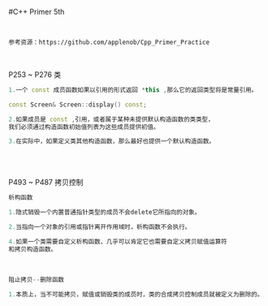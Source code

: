 #C++ Primer 5th 

<br>

```bash
参考资源：https://github.com/applenob/Cpp_Primer_Practice

```
<br>

P253 ~ P276 类

```C++
1.一个 const 成员函数如果以引用的形式返回 *this ,那么它的返回类型将是常量引用。

const Screen& Screen::display() const; 
```
```C++
2.如果成员是 const ,引用，或者属于某种未提供默认构造函数的类类型，
我们必须通过构造函数初始值列表为这些成员提供初值。
```
```C++
3.在实际中，如果定义类其他构造函数，那么最好也提供一个默认构造函数。
```

<br>
<br>

P493 ~ P487 拷贝控制

```c++
析构函数
```
```c++
1.隐式销毁一个内置普通指针类型的成员不会delete它所指向的对象。
```
```c++
2.当指向一个对象的引用或指针离开作用域时，析构函数不会执行。
```
```c++
4.如果一个类需要自定义析构函数，几乎可以肯定它也需要自定义拷贝赋值运算符
和拷贝构造函数。
```
<br>

```c++
阻止拷贝--删除函数
```
```c++
1.本质上，当不可能拷贝，赋值或销毁类的成员时，类的合成拷贝控制成员就被定义为删除的。
```
